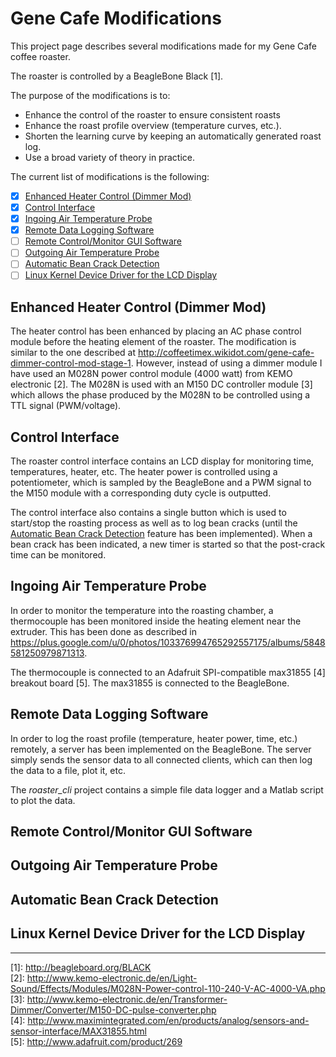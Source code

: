 # Gene Cafe Modifications
This project page describes several modifications made for my Gene
Cafe coffee roaster.

The roaster is controlled by a BeagleBone Black [1].

The purpose of the modifications is to:
- Enhance the control of the roaster to ensure consistent roasts
- Enhance the roast profile overview (temperature curves, etc.).
- Shorten the learning curve by keeping an automatically generated
  roast log.
- Use a broad variety of theory in practice.

The current list of modifications is the following:
- [x] [Enhanced Heater Control (Dimmer Mod)](#enhanced-heater-control-dimmer-mod)
- [x] [Control Interface](#control-interface)
- [x] [Ingoing Air Temperature Probe](#ingoing-air-temperature-probe)
- [x] [Remote Data Logging Software](#remote-data-logging-software)
- [ ] [Remote Control/Monitor GUI Software](#remote-control-monitor-gui-software)
- [ ] [Outgoing Air Temperature Probe](#outgoing-air-temperature)
- [ ] [Automatic Bean Crack Detection](#automatic-bean-crack-detection)
- [ ] [Linux Kernel Device Driver for the LCD Display](#linux-kernel-device-driver-for-the-lcd-display)

## Enhanced Heater Control (Dimmer Mod)
The heater control has been enhanced by placing an AC phase control module
before the heating element of the roaster. The modification is similar
to the one described at
http://coffeetimex.wikidot.com/gene-cafe-dimmer-control-mod-stage-1. However,
instead of using a dimmer module I have used an M028N power control module (4000 watt) from KEMO
electronic [2]. The M028N is used with an M150 DC controller module
[3] which allows the phase produced by the M028N to be controlled
using a TTL signal (PWM/voltage).

## Control Interface
The roaster control interface contains an LCD display for monitoring
time, temperatures, heater, etc. The heater power is controlled
using a potentiometer, which is sampled by the BeagleBone and a PWM
signal to the M150 module with a corresponding duty cycle is
outputted.

The control interface also contains a single button which is used to
start/stop the roasting process as well as to log bean cracks (until
the [Automatic Bean Crack Detection](#automatic-bean-crack-detection)
feature has been implemented). When a bean crack has been indicated, a
new timer is started so that the post-crack time can be monitored.

## Ingoing Air Temperature Probe
In order to monitor the temperature into the roasting chamber, a
thermocouple has been monitored inside the heating element near the
extruder. This has been done as described in
https://plus.google.com/u/0/photos/103376994765292557175/albums/5848581250979871313.

The thermocouple is connected to an Adafruit SPI-compatible max31855
[4] breakout
board [5]. The max31855 is connected to the BeagleBone.

## Remote Data Logging Software
In order to log the roast profile (temperature, heater power, time, etc.)
remotely, a server has been implemented on the BeagleBone. The server
simply sends the sensor data to all connected clients, which can then
log the data to a file, plot it, etc.

The *roaster_cli* project contains a simple file data logger and a Matlab
script to plot the data.

## Remote Control/Monitor GUI Software

## Outgoing Air Temperature Probe

## Automatic Bean Crack Detection

## Linux Kernel Device Driver for the LCD Display


----------
\[1\]: http://beagleboard.org/BLACK  
\[2\]:
http://www.kemo-electronic.de/en/Light-Sound/Effects/Modules/M028N-Power-control-110-240-V-AC-4000-VA.php  
\[3\]:
http://www.kemo-electronic.de/en/Transformer-Dimmer/Converter/M150-DC-pulse-converter.php  
\[4\]:
http://www.maximintegrated.com/en/products/analog/sensors-and-sensor-interface/MAX31855.html  
\[5\]: http://www.adafruit.com/product/269  

